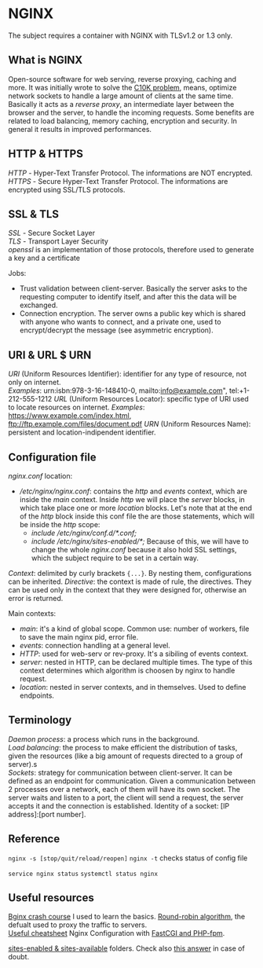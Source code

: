# NGINX
The subject requires a container with NGINX with TLSv1.2 or 1.3 only.

## What is NGINX
Open-source software for web serving, reverse proxying, caching and more. It was initially wrote to solve the [C10K problem](https://en.wikipedia.org/wiki/C10k_problem), means, optimize network sockets to handle a large amount of clients at the same time.
Basically it acts as a _reverse proxy_, an intermediate layer between the browser and the server, to handle the incoming requests. Some benefits are related to load balancing, memory caching, encryption and security. In general it results in improved performances.

## HTTP & HTTPS
*HTTP* - Hyper-Text Transfer Protocol. The informations are NOT encrypted.  
*HTTPS* - Secure Hyper-Text Transfer Protocol. The informations are encrypted using SSL/TLS protocols.  

## SSL & TLS
*SSL* - Secure Socket Layer  
*TLS* - Transport Layer Security  
*openssl* is an implementation of those protocols, therefore used to generate a key and a certificate  

Jobs:
- Trust validation between client-server. Basically the server asks to the requesting computer to identify itself, and after this the data will be exchanged.  
- Connection encryption. The server owns a public key which is shared with anyone who wants to connect, and a private one, used to encrypt/decrypt the message (see asymmetric encryption).  

## URI & URL $ URN
*URI* (Uniform Resources Identifier): identifier for any type of resource, not only on internet.  
_Examples_: urn:isbn:978-3-16-148410-0, mailto:info@example.com", tel:+1-212-555-1212
*URL* (Uniform Resources Locator): specific type of URI used to locate resources on internet.
_Examples_: https://www.example.com/index.html, ftp://ftp.example.com/files/document.pdf
*URN* (Uniform Resources Name): persistent and location-indipendent identifier.  

## Configuration file
*nginx.conf* location:
- _/etc/nginx/nginx.conf_: contains the _http_ and _events_ context, which are inside the _main_ context. Inside _http_ we will place the _server_ blocks, in which take place one or more _location_ blocks. Let's note that at the end of the _http_ block inside this conf file the are those statements, which will be inside the _http_ scope:
	- _include /etc/nginx/conf.d/*.conf;_
	- _include /etc/nginx/sites-enabled/*;_
Because of this, we will have to change the whole _nginx.conf_ because it also hold SSL settings, which the subject require to be set in a certain way.

*_Context_*: delimited by curly brackets `{...}`. By nesting them, configurations can be inherited.
*_Directive_*: the context is made of rule, the directives. They can be used only in the context that they were designed for, otherwise an error is returned.

Main contexts:  
- _main_: it's a kind of global scope. Common use: number of workers, file to save the main nginx pid, error file.
- _events_: connection handling at a general level.
- _HTTP_: used for web-serv or rev-proxy. It's a sibiling of events context.
- _server_: nested in HTTP, can be declared multiple times. The type of this context determines which algorithm is choosen by nginx to handle request.
- _location_: nested in server contexts, and in themselves. Used to define endpoints.

## Terminology
_Daemon process_: a process which runs in the background.  
_Load balancing_: the process to make efficient the distribution of tasks, given the resources (like a big amount of requests directed to a group of server).s  
_Sockets_: strategy for communication between client-server. It can be defined as an endpoint for communication. Given a communication between 2 processes over a network, each of them will have its own socket. The server waits and listen to a port, the client will send a request, the server accepts it and the connection is established. Identity of a socket: [IP address]:[port number].

## Reference
`nginx -s [stop/quit/reload/reopen]`
`nginx -t` checks status of config file

`service nginx status`
`systemctl status nginx`

## Useful resources
[Bginx crash course](https://www.youtube.com/watch?v=7VAI73roXaY&t=686s) I used to learn the basics.
[Round-robin algorithm](https://en.wikipedia.org/wiki/Round-robin_scheduling), the defualt used to proxy the traffic to servers.  
[Useful cheatsheet](https://github.com/christianlempa/cheat-sheets)
Nginx Configuration with [FastCGI and PHP-fpm](https://www.nginx.com/resources/wiki/start/topics/examples/phpfcgi/). 

[sites-enabled & sites-available](https://serverfault.com/questions/1075019/nginx-on-debian-buster-the-right-way-to-handle-config-files) folders.
Check also [this answer](https://stackoverflow.com/questions/41303885/nginx-do-i-really-need-sites-available-and-sites-enabled-folders) in case of doubt.